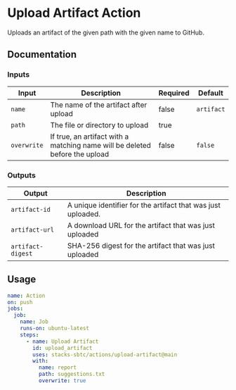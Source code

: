 # Upload Artifact Action

Uploads an artifact of the given path with the given name to GitHub.

## Documentation

### Inputs

| Input       | Description                                                                 | Required | Default    |
| ----------- | --------------------------------------------------------------------------- | -------- | ---------- |
| `name`      | The name of the artifact after upload                                       | false    | `artifact` |
| `path`      | The file or directory to upload                                             | true     |            |
| `overwrite` | If true, an artifact with a matching name will be deleted before the upload | false    | `false`    |

### Outputs

| Output            | Description                                                  |
| ----------------- | ------------------------------------------------------------ |
| `artifact-id`     | A unique identifier for the artifact that was just uploaded. |
| `artifact-url`    | A download URL for the artifact that was just uploaded       |
| `artifact-digest` | SHA-256 digest for the artifact that was just uploaded       |

## Usage

```yaml
name: Action
on: push
jobs:
  job:
    name: Job
    runs-on: ubuntu-latest
    steps:
      - name: Upload Artifact
        id: upload_artifact
        uses: stacks-sbtc/actions/upload-artifact@main
        with:
          name: report
          path: suggestions.txt
          overwrite: true
```
